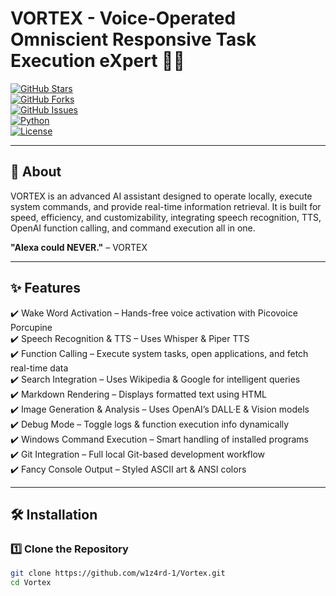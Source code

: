 # VORTEX - Voice-Operated Omniscient Responsive Task Execution eXpert 🚀🤖  

[![GitHub Stars](https://img.shields.io/github/stars/w1z4rd-1/Vortex?style=flat-square)](https://github.com/w1z4rd-1/Vortex/stargazers)  
[![GitHub Forks](https://img.shields.io/github/forks/w1z4rd-1/Vortex?style=flat-square)](https://github.com/w1z4rd-1/Vortex/network/members)  
[![GitHub Issues](https://img.shields.io/github/issues/w1z4rd-1/Vortex?style=flat-square)](https://github.com/w1z4rd-1/Vortex/issues)  
[![Python](https://img.shields.io/badge/Python-3.12-blue?style=flat-square&logo=python)](https://www.python.org/)  
[![License](https://img.shields.io/github/license/w1z4rd-1/Vortex?style=flat-square)](./LICENSE)  

---

## 📌 About  
VORTEX is an advanced AI assistant designed to operate locally, execute system commands, and provide real-time information retrieval. It is built for speed, efficiency, and customizability, integrating speech recognition, TTS, OpenAI function calling, and command execution all in one.  

**"Alexa could NEVER."** – VORTEX  

---

## ✨ Features  
✔️ Wake Word Activation – Hands-free voice activation with Picovoice Porcupine  
✔️ Speech Recognition & TTS – Uses Whisper & Piper TTS  
✔️ Function Calling – Execute system tasks, open applications, and fetch real-time data  
✔️ Search Integration – Uses Wikipedia & Google for intelligent queries  
✔️ Markdown Rendering – Displays formatted text using HTML  
✔️ Image Generation & Analysis – Uses OpenAI’s DALL·E & Vision models  
✔️ Debug Mode – Toggle logs & function execution info dynamically  
✔️ Windows Command Execution – Smart handling of installed programs  
✔️ Git Integration – Full local Git-based development workflow  
✔️ Fancy Console Output – Styled ASCII art & ANSI colors  

---

## 🛠 Installation  

### 1️⃣ Clone the Repository  
```bash
git clone https://github.com/w1z4rd-1/Vortex.git
cd Vortex
